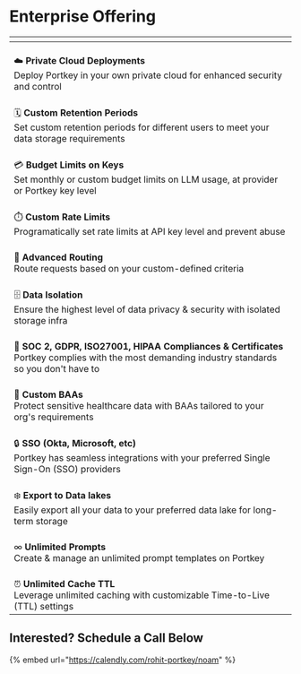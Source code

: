 # Enterprise Offering



<table data-card-size="large" data-view="cards" data-full-width="true"><thead><tr><th></th></tr></thead><tbody><tr><td><br>☁️ <strong>Private Cloud Deployments</strong><br>Deploy Portkey in your own private cloud for enhanced security and control<br></td></tr><tr><td><br>🗓️ <strong>Custom Retention Periods</strong><br>Set custom retention periods for different users to meet your data storage requirements<br></td></tr><tr><td><br>💳 <strong>Budget Limits on Keys</strong><br>Set monthly or custom budget limits on LLM usage, at provider or Portkey key level<br></td></tr><tr><td><br>⏱️ <strong>Custom Rate Limits</strong><br>Programatically set rate limits at API key level and prevent abuse<br></td></tr><tr><td><br>🚦 <strong>Advanced Routing</strong><br>Route requests based on your custom-defined criteria<br></td></tr><tr><td><br>🗄️ <strong>Data Isolation</strong><br>Ensure the highest level of data privacy &#x26; security with isolated storage infra<br></td></tr><tr><td><br>📑 <strong>SOC 2, GDPR, ISO27001, HIPAA Compliances &#x26; Certificates</strong><br>Portkey complies with the most demanding industry standards so you don't have to<br></td></tr><tr><td><br>🤝 <strong>Custom BAAs</strong><br>Protect sensitive healthcare data with BAAs tailored to your org's requirements<br></td></tr><tr><td><br>🔒 <strong>SSO (Okta, Microsoft, etc)</strong><br>Portkey has seamless integrations with your preferred Single Sign-On (SSO) providers<br></td></tr><tr><td><br>❄️ <strong>Export to Data lakes</strong><br>Easily export all your data to your preferred data lake for long-term storage<br></td></tr><tr><td><br>∞ <strong>Unlimited Prompts</strong><br>Create &#x26; manage an unlimited prompt templates on Portkey<br></td></tr><tr><td><br>⏰ <strong>Unlimited Cache TTL</strong><br>Leverage unlimited caching with customizable Time-to-Live (TTL) settings<br></td></tr></tbody></table>

## Interested? Schedule a Call Below

{% embed url="https://calendly.com/rohit-portkey/noam" %}
